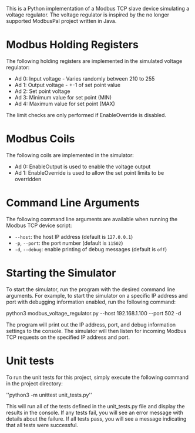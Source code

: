 This is a Python implementation of a Modbus TCP slave device simulating a voltage regulator. The voltage regulator is inspired by the no longer supported ModbusPal project written in Java.

# Modbus Holding Registers
The following holding registers are implemented in the simulated voltage regulator:

- Ad 0: Input voltage - Varies randomly between 210 to 255
- Ad 1: Output voltage - +-1 of set point value
- Ad 2: Set point voltage
- Ad 3: Minimum value for set point (MIN)
- Ad 4: Maximum value for set point (MAX)

The limit checks are only performed if EnableOverride is disabled.

# Modbus Coils
The following coils are implemented in the simulator:

- Ad 0: EnableOutput is used to enable the voltage output
- Ad 1: EnableOverride is used to allow the set point limits to be overridden

# Command Line Arguments

The following command line arguments are available when running the Modbus TCP device script:

* `--host`: the host IP address (default is `127.0.0.1`)
* `-p`, `--port`: the port number (default is `11502`)
* `-d`, `--debug`: enable printing of debug messages (default is `off`)

# Starting the Simulator

To start the simulator, run the program with the desired command line arguments. For example, to start the simulator on a specific IP address and port with debugging information enabled, run the following command:

python3 modbus_voltage_regulator.py --host 192.168.1.100 --port 502 -d

The program will print out the IP address, port, and debug information settings to the console. The simulator will then listen for incoming Modbus TCP requests on the specified IP address and port.

# Unit tests

To run the unit tests for this project, simply execute the following command in the project directory:

''python3 -m unittest unit_tests.py''

This will run all of the tests defined in the unit_tests.py file and display the results in the console. If any tests fail, you will see an error message with details about the failure. If all tests pass, you will see a message indicating that all tests were successful.
